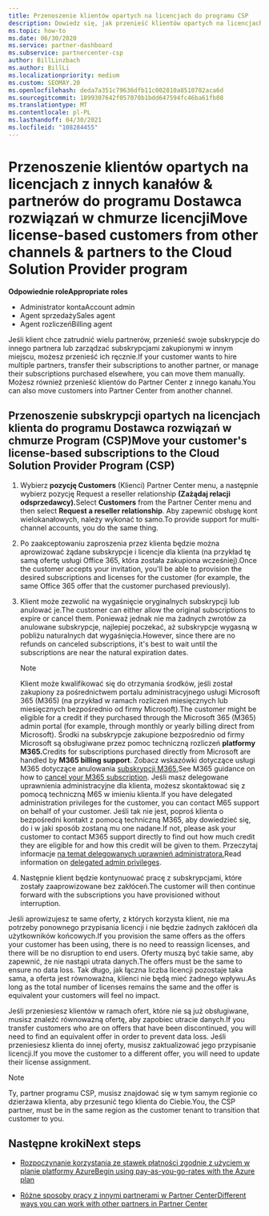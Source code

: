 ```yaml
---
title: Przenoszenie klientów opartych na licencjach do programu CSP
description: Dowiedz się, jak przenieść klientów opartych na licencjach z innych kanałów lub innego partnera do programu Dostawca rozwiązań w chmurze (CSP) w Partner Center.
ms.topic: how-to
ms.date: 06/30/2020
ms.service: partner-dashboard
ms.subservice: partnercenter-csp
author: BillLinzbach
ms.author: BillLi
ms.localizationpriority: medium
ms.custom: SEOMAY.20
ms.openlocfilehash: deda7a351c79636dfb11c002810a8510782aca6d
ms.sourcegitcommit: 1899307642f057070b1bdd647594fc46ba61fb08
ms.translationtype: MT
ms.contentlocale: pl-PL
ms.lasthandoff: 04/30/2021
ms.locfileid: "108284455"
---
```

# <a name="move-license-based-customers-from-other-channels--partners-to-the-cloud-solution-provider-program"></a><span data-ttu-id="9d4a6-103">Przenoszenie klientów opartych na licencjach z innych kanałów & partnerów do programu Dostawca rozwiązań w chmurze licencji</span><span class="sxs-lookup"><span data-stu-id="9d4a6-103">Move license-based customers from other channels & partners to the Cloud Solution Provider program</span></span>

<span data-ttu-id="9d4a6-104">**Odpowiednie role**</span><span class="sxs-lookup"><span data-stu-id="9d4a6-104">**Appropriate roles**</span></span>

- <span data-ttu-id="9d4a6-105">Administrator konta</span><span class="sxs-lookup"><span data-stu-id="9d4a6-105">Account admin</span></span>
- <span data-ttu-id="9d4a6-106">Agent sprzedaży</span><span class="sxs-lookup"><span data-stu-id="9d4a6-106">Sales agent</span></span>
- <span data-ttu-id="9d4a6-107">Agent rozliczeń</span><span class="sxs-lookup"><span data-stu-id="9d4a6-107">Billing agent</span></span>

<span data-ttu-id="9d4a6-108">Jeśli klient chce zatrudnić wielu partnerów, przenieść swoje subskrypcje do innego partnera lub zarządzać subskrypcjami zakupionymi w innym miejscu, możesz przenieść ich ręcznie.</span><span class="sxs-lookup"><span data-stu-id="9d4a6-108">If your customer wants to hire multiple partners, transfer their subscriptions to another partner, or manage their subscriptions purchased elsewhere, you can move them manually.</span></span> <span data-ttu-id="9d4a6-109">Możesz również przenieść klientów do Partner Center z innego kanału.</span><span class="sxs-lookup"><span data-stu-id="9d4a6-109">You can also move customers into Partner Center from another channel.</span></span>

## <a name="move-your-customers-license-based-subscriptions-to-the-cloud-solution-provider-program-csp"></a><span data-ttu-id="9d4a6-110">Przenoszenie subskrypcji opartych na licencjach klienta do programu Dostawca rozwiązań w chmurze Program (CSP)</span><span class="sxs-lookup"><span data-stu-id="9d4a6-110">Move your customer's license-based subscriptions to the Cloud Solution Provider Program (CSP)</span></span>

1. <span data-ttu-id="9d4a6-111">Wybierz **pozycję Customers** (Klienci) Partner Center menu, a następnie wybierz pozycję Request a reseller relationship **(Zażądaj relacji odsprzedawcy).**</span><span class="sxs-lookup"><span data-stu-id="9d4a6-111">Select **Customers** from the Partner Center menu and then select **Request a reseller relationship**.</span></span> <span data-ttu-id="9d4a6-112">Aby zapewnić obsługę kont wielokanałowych, należy wykonać to samo.</span><span class="sxs-lookup"><span data-stu-id="9d4a6-112">To provide support for multi-channel accounts, you do the same thing.</span></span>

2. <span data-ttu-id="9d4a6-113">Po zaakceptowaniu zaproszenia przez klienta będzie można aprowizować żądane subskrypcje i licencje dla klienta (na przykład tę samą ofertę usługi Office 365, która została zakupiona wcześniej).</span><span class="sxs-lookup"><span data-stu-id="9d4a6-113">Once the customer accepts your invitation, you'll be able to provision the desired subscriptions and licenses for the customer (for example, the same Office 365 offer that the customer purchased previously).</span></span>

3. <span data-ttu-id="9d4a6-114">Klient może zezwolić na wygaśnięcie oryginalnych subskrypcji lub anulować je.</span><span class="sxs-lookup"><span data-stu-id="9d4a6-114">The customer can either allow the original subscriptions to expire or cancel them.</span></span> <span data-ttu-id="9d4a6-115">Ponieważ jednak nie ma żadnych zwrotów za anulowane subskrypcje, najlepiej poczekać, aż subskrypcje wygasną w pobliżu naturalnych dat wygaśnięcia.</span><span class="sxs-lookup"><span data-stu-id="9d4a6-115">However, since there are no refunds on canceled subscriptions, it's best to wait until the  subscriptions are near the natural expiration dates.</span></span>


   >[!NOTE]
   ><span data-ttu-id="9d4a6-116">Klient może kwalifikować się do otrzymania środków, jeśli został zakupiony za pośrednictwem portalu administracyjnego usługi Microsoft 365 (M365) (na przykład w ramach rozliczeń miesięcznych lub miesięcznych bezpośrednio od firmy Microsoft).</span><span class="sxs-lookup"><span data-stu-id="9d4a6-116">The customer might be eligible for a credit if they purchased through the Microsoft 365 (M365) admin portal (for example, through monthly or yearly billing direct from Microsoft).</span></span> <span data-ttu-id="9d4a6-117">Środki na subskrypcje zakupione bezpośrednio od firmy Microsoft są obsługiwane przez pomoc techniczną rozliczeń **platformy M365.**</span><span class="sxs-lookup"><span data-stu-id="9d4a6-117">Credits for subscriptions purchased directly from Microsoft are handled by **M365 billing support**.</span></span> <span data-ttu-id="9d4a6-118">Zobacz wskazówki dotyczące usługi M365 dotyczące anulowania [subskrypcji M365.](/microsoft-365/commerce/subscriptions/cancel-your-subscription)</span><span class="sxs-lookup"><span data-stu-id="9d4a6-118">See M365 guidance on how to [cancel your M365 subscription](/microsoft-365/commerce/subscriptions/cancel-your-subscription).</span></span> <span data-ttu-id="9d4a6-119">Jeśli masz delegowane uprawnienia administracyjne dla klienta, możesz skontaktować się z pomocą techniczną M65 w imieniu klienta.</span><span class="sxs-lookup"><span data-stu-id="9d4a6-119">If you have delegated administration privileges for the customer, you can contact M65 support on behalf of your customer.</span></span> <span data-ttu-id="9d4a6-120">Jeśli tak nie jest, poproś klienta o bezpośredni kontakt z pomocą techniczną M365, aby dowiedzieć się, do i w jaki sposób zostaną mu one nadane.</span><span class="sxs-lookup"><span data-stu-id="9d4a6-120">If not, please ask your customer to contact M365 support directly to find out how much credit they are eligible for and how this credit will be given to them.</span></span> <span data-ttu-id="9d4a6-121">Przeczytaj informacje [na temat delegowanych uprawnień administratora.](customers-revoke-admin-privileges.md)</span><span class="sxs-lookup"><span data-stu-id="9d4a6-121">Read information on [delegated admin privileges](customers-revoke-admin-privileges.md).</span></span>


4. <span data-ttu-id="9d4a6-122">Następnie klient będzie kontynuować pracę z subskrypcjami, które zostały zaaprowizowane bez zakłóceń.</span><span class="sxs-lookup"><span data-stu-id="9d4a6-122">The customer will then continue forward with the subscriptions you have provisioned without interruption.</span></span>

<span data-ttu-id="9d4a6-123">Jeśli aprowizujesz te same oferty, z których korzysta klient, nie ma potrzeby ponownego przypisania licencji i nie będzie żadnych zakłóceń dla użytkowników końcowych.</span><span class="sxs-lookup"><span data-stu-id="9d4a6-123">If you provision the same offers as the offers your customer has been using, there is no need to reassign licenses, and there will be no disruption to end users.</span></span> <span data-ttu-id="9d4a6-124">Oferty muszą być takie same, aby zapewnić, że nie nastąpi utrata danych.</span><span class="sxs-lookup"><span data-stu-id="9d4a6-124">The offers must be the same to ensure no data loss.</span></span> <span data-ttu-id="9d4a6-125">Tak długo, jak łączna liczba licencji pozostaje taka sama, a oferta jest równoważna, klienci nie będą mieć żadnego wpływu.</span><span class="sxs-lookup"><span data-stu-id="9d4a6-125">As long as the total number of licenses remains the same and the offer is equivalent your customers will feel no impact.</span></span>

<span data-ttu-id="9d4a6-126">Jeśli przeniesiesz klientów w ramach ofert, które nie są już obsługiwane, musisz znaleźć równoważną ofertę, aby zapobiec utracie danych.</span><span class="sxs-lookup"><span data-stu-id="9d4a6-126">If you transfer customers who are on offers that have been discontinued, you will need to find an equivalent offer in order to prevent data loss.</span></span> <span data-ttu-id="9d4a6-127">Jeśli przeniesiesz klienta do innej oferty, musisz zaktualizować jego przypisanie licencji.</span><span class="sxs-lookup"><span data-stu-id="9d4a6-127">If you move the customer to a different offer, you will need to update their license assignment.</span></span>

>[!NOTE]
> <span data-ttu-id="9d4a6-128">Ty, partner programu CSP, musisz znajdować się w tym samym regionie co dzierżawa klienta, aby przesunić tego klienta do Ciebie.</span><span class="sxs-lookup"><span data-stu-id="9d4a6-128">You, the CSP partner, must be in the same region as the customer tenant to transition that customer to you.</span></span>

## <a name="next-steps"></a><span data-ttu-id="9d4a6-129">Następne kroki</span><span class="sxs-lookup"><span data-stu-id="9d4a6-129">Next steps</span></span>

- [<span data-ttu-id="9d4a6-130">Rozpoczynanie korzystania ze stawek płatności zgodnie z użyciem w planie platformy Azure</span><span class="sxs-lookup"><span data-stu-id="9d4a6-130">Begin using pay-as-you-go-rates with the Azure plan</span></span>](azure-plan-get-started.md)
 

- [<span data-ttu-id="9d4a6-131">Różne sposoby pracy z innymi partnerami w Partner Center</span><span class="sxs-lookup"><span data-stu-id="9d4a6-131">Different ways you can work with other partners in Partner Center</span></span>](work-with-other-partners.md)